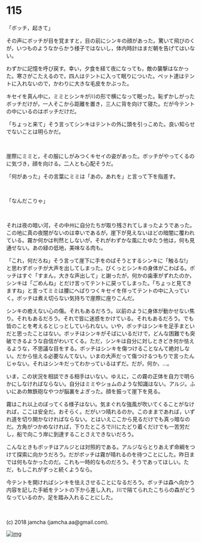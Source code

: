 # 115

「ボッチ，起きて」  

その声にボッチが目を覚ますと，目の前にシンキの顔があった。驚いて飛びのくが，いつものようなからかう様子ではないし，体内時計はまだ朝を告げてはいない。  

わずかに記憶を呼び戻す。幸い，夕食を経て夜になっても，敵の襲撃はなかった。寒さがこたえるので，四人はテントに入って眠りについた。ペット達はテントに入れないので，かわりに大きな毛皮をかぶった。  

キセイを真ん中に，ミミとシンキが川の形で横になって眠った。恥ずかしがったボッチだけが，一人そこから距離を置き，三人に背を向けて寝た。だが今テントの中にいるのはボッチだけだ。  

「ちょっと来て」そう言ってシンキはテントの外に頭を引っこめた。良い知らせでないことは明らかだ。  

<br>  

崖際にミミと，その服にしがみつくキセイの姿があった。ボッチがやってくるのに気づき，顔を向ける。二人とも心配そうだ。  

「何があった」その言葉にミミは「あの，あれを」と言って下を指差す。  

<br>  

「なんだこりゃ」  

<br>  

それは夜の暗い河，その中州に自分たちが取り残されてしまったようであった。この地に真の夜闇がないのは幸いであるが，崖下が見えないほどの暗闇に覆われている。霧か何かは判然としないが，それがわずかな風にたゆたう他は，何も見通せない。あの緑の低地，美味なる肉も。  

「これ，何だろね」そう言って崖下に手をのばそうとするシンキに「触るな!」と思わずボッチが大声を出してしまった。びくっとシンキの身体がこわばる。ボッチはすぐ「すまん，大きな声出して」と謝ったが，何かの歯車がずれたのか，シンキは「ごめんね」とだけ言ってテントに戻ってしまった。「ちょっと見てきますね」と言ってミミは腰にへばりつくキセイを伴ってテントの中に入っていく。ボッチは煮え切らない気持ちで崖際に座りこんだ。  

シンキの癒えない心の傷。それもあるだろう。以前のように身体が動かせない焦り。それもあるだろう。それで皆に迷惑をかけている。それもあるだろう。でも皆のことを考えるとじっとしていられない。いや，ボッチはシンキを足手まといだと思ったことはない。ボッチはシンキがそばにいるだけで，どんな困難でも突破できるような自信がわいてくる。ただ，シンキは自分に対しときどき何か怯えるような，不思議な目をする。ボッチはシンキを傷つけることなんて絶対しない。だから怯える必要なんてない。いまの大声だって傷つけるつもりで言ったんじゃない。それはシンキだってわかっているはずだ。だが，何か，…。  

いま，この状況を相談できる相手はいない。ゆえに，この霧の正体を自力で明らかにしなければならない。自分はミミやショムのような知識はない。アルジ。ふいにあの無鉄砲なやつが脳裏をよぎった。顔を振って崖下を見る。  

霧はこれ以上のぼってくる様子はない。気まぐれな強風が吹いてくることがなければ，ここは安全だ。おそらく。だがいつ晴れるのか。このままであれば，いずれ道を切り開かなければならない。とはいえここから見るだけでも真っ暗なのだ。方角がつかめなければ，下りたところで川にたどり着くだけでも一苦労だし，船で向こう岸に到達することさえできないだろう。  

こんなときもボッチはアルジとは対照的である。アルジならとりあえず命綱をつけて探索に向かうだろう。だがボッチは霧が晴れるのを待つことにした。昨日までは何もなかったのだ。これも一時的なものだろう。そうであってほしい。ただ，もしこれがずっと続くようなら。  

今テントを開ければシンキを怯えさせることになるだろう。ボッチは森へ向かう内容を記した手紙をテントの下から差し入れ，川で隔てられたこちらの森がどうなっているのか，足を踏み入れることにした。  

<br>  
<br>  
(c) 2018 jamcha (jamcha.aa@gmail.com).  

[![img](http://i.creativecommons.org/l/by-nc-sa/4.0/88x31.png)](http://creativecommons.org/licenses/by-nc-sa/4.0/deed)